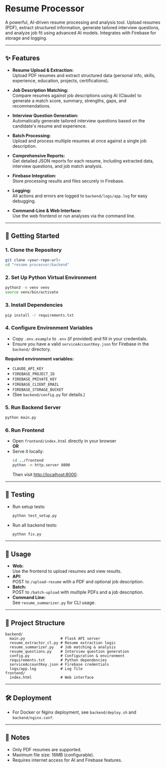 # Resume Processor

A powerful, AI-driven resume processing and analysis tool. Upload resumes (PDF), extract structured information, generate tailored interview questions, and analyze job fit using advanced AI models. Integrates with Firebase for storage and logging.

---

## ✨ Features

- **Resume Upload & Extraction:**  
  Upload PDF resumes and extract structured data (personal info, skills, experience, education, projects, certifications).

- **Job Description Matching:**  
  Compare resumes against job descriptions using AI (Claude) to generate a match score, summary, strengths, gaps, and recommendations.

- **Interview Question Generation:**  
  Automatically generate tailored interview questions based on the candidate's resume and experience.

- **Batch Processing:**  
  Upload and process multiple resumes at once against a single job description.

- **Comprehensive Reports:**  
  Get detailed JSON reports for each resume, including extracted data, interview questions, and job match analysis.

- **Firebase Integration:**  
  Store processing results and files securely in Firebase.

- **Logging:**  
  All actions and errors are logged to `backend/logs/app.log` for easy debugging.

- **Command-Line & Web Interface:**  
  Use the web frontend or run analyses via the command line.

---

## 🚀 Getting Started

### 1. Clone the Repository

```sh
git clone <your-repo-url>
cd "resume processor/backend"
```

### 2. Set Up Python Virtual Environment

```sh
python3 -m venv venv
source venv/bin/activate
```

### 3. Install Dependencies

```sh
pip install -r requirements.txt
```

### 4. Configure Environment Variables

- Copy `.env.example` to `.env` (if provided) and fill in your credentials.
- Ensure you have a valid `serviceAccountKey.json` for Firebase in the `backend/` directory.

**Required environment variables:**
- `CLAUDE_API_KEY`
- `FIREBASE_PROJECT_ID`
- `FIREBASE_PRIVATE_KEY`
- `FIREBASE_CLIENT_EMAIL`
- `FIREBASE_STORAGE_BUCKET`
- (See `backend/config.py` for details.)

### 5. Run Backend Server

```sh
python main.py
```

### 6. Run Frontend

- Open `frontend/index.html` directly in your browser  
  **OR**  
- Serve it locally:
  ```sh
  cd ../frontend
  python -m http.server 8000
  ```
  Then visit [http://localhost:8000](http://localhost:8000).

---

## 🧪 Testing

- Run setup tests:
  ```sh
  python test_setup.py
  ```
- Run all backend tests:
  ```sh
  python fix.py
  ```

---

## 📝 Usage

- **Web:**  
  Use the frontend to upload resumes and view results.
- **API:**  
  POST to `/upload-resume` with a PDF and optional job description.
- **Batch:**  
  POST to `/batch-upload` with multiple PDFs and a job description.
- **Command Line:**  
  See `resume_summarizer.py` for CLI usage.

---

## 📁 Project Structure

```
backend/
  main.py                # Flask API server
  resume_extractor_cl.py # Resume extraction logic
  resume_summarizer.py   # Job matching & analysis
  resume_questions.py    # Interview question generation
  config.py              # Configuration & environment
  requirements.txt       # Python dependencies
  serviceAccountKey.json # Firebase credentials
  logs/app.log           # Log file
frontend/
  index.html             # Web interface
```

---

## 🛠️ Deployment

- For Docker or Nginx deployment, see `backend/deploy.sh` and `backend/nginx.conf`.

---

## 📢 Notes

- Only PDF resumes are supported.
- Maximum file size: 16MB (configurable).
- Requires internet access for AI and Firebase features. 